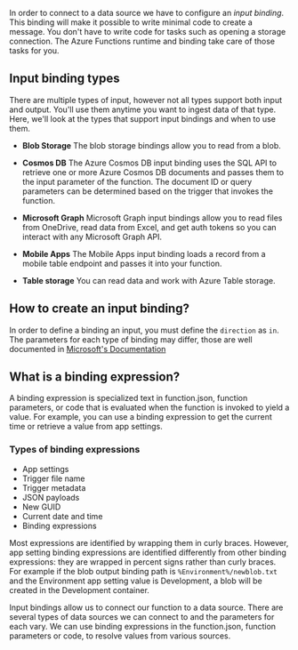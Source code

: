 In order to connect to a data source we have to configure an *input binding*. This binding will make it possible to write minimal code to create a message. You don't have to write code for tasks such as opening a storage connection. The Azure Functions runtime and binding take care of those tasks for you.

## Input binding types

There are multiple types of input, however not all types support both input and output. You'll use them anytime you want to ingest data of that type. Here, we'll look at the types that support input bindings and when to use them.

- **Blob Storage**
    The blob storage bindings allow you to read from a blob.

- **Cosmos DB**
    The Azure Cosmos DB input binding uses the SQL API to retrieve one or more Azure Cosmos DB documents and passes them to the input parameter of the function. The document ID or query parameters can be determined based on the trigger that invokes the function.

- **Microsoft Graph**
    Microsoft Graph input bindings allow you to read files from OneDrive, read data from Excel, and get auth tokens so you can interact with any Microsoft Graph API.
- **Mobile Apps**
    The Mobile Apps input binding loads a record from a mobile table endpoint and passes it into your function.

- **Table storage**
    You can read data and work with Azure Table storage.

## How to create an input binding?

In order to define a binding an input, you must define the `direction` as `in`.
The parameters for each type of binding may differ, those are well documented in [Microsoft's Documentation](https://docs.microsoft.com/azure/azure-functions/functions-triggers-bindings#supported-bindings?azure-portal=true)

## What is a binding expression?

A binding expression is specialized text in function.json, function parameters, or code that is evaluated when the function is invoked to yield a value. For example, you can use a binding expression to get the current time or retrieve a value from app settings.

### Types of binding expressions

- App settings
- Trigger file name
- Trigger metadata
- JSON payloads
- New GUID
- Current date and time
- Binding expressions

Most expressions are identified by wrapping them in curly braces. However, app setting binding expressions are identified differently from other binding expressions: they are wrapped in percent signs rather than curly braces. For example if the blob output binding path is `%Environment%/newblob.txt` and the Environment app setting value is Development, a blob will be created in the Development container.

Input bindings allow us to connect our function to a data source. There are several types of data sources we can connect to and the parameters for each vary. We can use binding expressions in the function.json, function parameters or code, to resolve values from various sources.